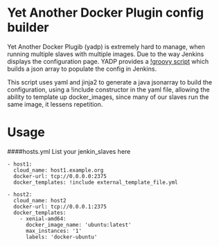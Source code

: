 Yet Another Docker Plugin config builder
=======

Yet Another Docker Plugib (yadp) is extremely hard to manage, when running multiple slaves with multiple images. Due to the way Jenkins displays the configuration page. YADP provides a [!groovy script](https://github.com/samrocketman/jenkins-bootstrap-jervis/blob/master/settings.groovy.EXAMPLE) which builds a json array to populate the config in Jenkins.

This script uses yaml and jinja2 to generate a java jsonarray to build the configuration, using a !include constructor in the yaml file, allowing the ability to template up docker_images, since many of our slaves run the same image, it lessens repetition.

Usage
=======

####hosts.yml
List your jenkin_slaves here
```
- host1:
  cloud_name: host1.example.org
  docker-url: tcp://0.0.0.0:2375
  docker_templates: !include external_template_file.yml

- host2:
  cloud_name: host2
  docker-url: tcp://0.0.0.1:2375
  docker_templates:
    - xenial-amd64:
      docker_image_name: 'ubuntu:latest'
      max_instances: '1'
      labels: 'docker-ubuntu'
```

